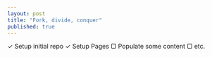 ```yaml
---
layout: post
title: "Fork, divide, conquer"
published: true
---
```




✓ Setup initial repo
✓ Setup Pages
▢ Populate some content
▢ etc.
